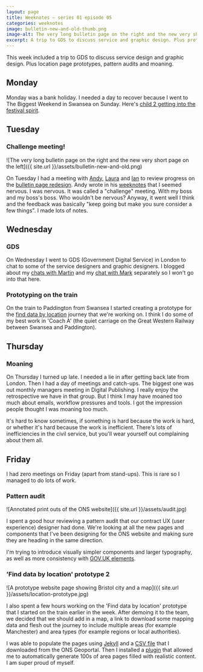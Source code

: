 ```yaml
---
layout: page
title: Weeknotes – series 01 episode 05
categories: weeknotes
image: bulletin-new-and-old-thumb.png
image-alt: The very long bulletin page on the right and the new very short page on the left
excerpt: A trip to GDS to discuss service and graphic design. Plus prototypes, pattern audits and moaning.
---
```


<p class="lede">This week included a trip to GDS to discuss service design and graphic design. Plus location page prototypes, pattern audits and moaning.</p>

## Monday

Monday was a bank holiday. I needed a day to recover because I went to The Biggest Weekend in Swansea on Sunday. Here's [child 2 getting into the festival spirit](https://www.instagram.com/benjystanton/).

## Tuesday

### Challenge meeting!

![The very long bulletin page on the right and the new very short page on the left]({{ site.url }}/assets/bulletin-new-and-old.png)

On Tuesday I had a meeting with [Andy](https://twitter.com/mr_dudders), [Laura](https://twitter.com/lauradee) and [Ian](https://twitter.com/iankent) to review progress on the [bulletin page redesign](http://www.benjystanton.co.uk/dp-prototype-kit/sprint/25/crime-overview/). Andy wrote in his [weeknotes](http://mrdudders.posthaven.com/week-notes-spring-special) that I seemed nervous. I was nervous. It was called a "challenge" meeting. With my boss and my boss's boss. Who wouldn't be nervous? Anyway, it went well I think and the feedback was basically "keep going but make you sure consider a few things". I made lots of notes.

## Wednesday

### GDS

On Wednesday I went to GDS (Government Digital Service) in London to chat to some of the service designers and graphic designers. I blogged about my [chats with Martin](/blog/how-to-start-a-service-design-community) and my [chat with Mark](/blog/kicking-things-off-with-the-graphic-design-team) separately so I won't go into that here.

### Prototyping on the train

On the train to Paddington from Swansea I started creating a prototype for the [find data by location](http://www.benjystanton.co.uk/dp-prototype-kit/sprint/25/geography/local-authorities/bristol/) journey that we're working on. I think I do some of my best work in 'Coach A' (the quiet carriage on the Great Western Railway between Swansea and Paddington).

## Thursday

### Moaning

On Thursday I turned up late. I needed a lie in after getting back late from London. Then I had a day of meetings and catch-ups. The biggest one was out monthly managers meeting in Digital Publishing. I really enjoy the retrospective we have in that group. But I think I may have moaned too much about emails, workflow pressures and tools. I got the impression people thought I was moaning too much.

It's hard to know sometimes, if something is hard because the work is hard, or whether it's hard because the work is inefficient. There's lots of inefficiencies in the civil service, but you'll wear yourself out complaining about them all.

## Friday

I had zero meetings on Friday (apart from stand-ups). This is rare so I managed to do lots of work.

### Pattern audit

![Annotated print outs of the ONS website]({{ site.url }}/assets/audit.jpg)

I spent a good hour reviewing a pattern audit that our contract UX (user experience) designer had done. We're looking at all the new pages and components that I've been designing for the ONS website and making sure they are heading in the same direction.

I'm trying to introduce visually simpler components and larger typography, as well as more consistency with [GOV.UK elements](https://govuk-elements.herokuapp.com/).

### 'Find data by location' prototype 2

![A prototype website page showing Bristol city and a map]({{ site.url }}/assets/location-prototype.jpg)

I also spent a few hours working on the 'Find data by location' prototype that I started on the train earlier in the week. After demoing it to the team, we decided that we should add in a map, a link to download some mapping data and flesh out the journey to include multiple areas (for example Manchester) and area types (for example regions or local authorities).

I was able to populate the pages using [Jekyll](https://jekyllrb.com/) and a [CSV file](http://geoportal.statistics.gov.uk/datasets/local-authority-districts-december-2017-names-and-codes-in-the-united-kingdom) that I downloaded from the ONS Geoportal. Then I installed a [plugin](https://github.com/avillafiorita/jekyll-datapage_gen/) that allowed me to automatically generate 100s of area pages filled with realistic content. I am super proud of myself.
